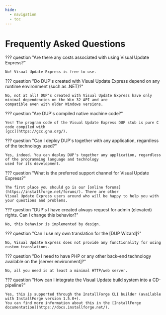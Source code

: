 ```yaml
---
hide:
  - navigation
  - toc
---
```


# Frequently Asked Questions

??? question "Are there any costs associated with using Visual Update Express?"

    No! Visual Update Express is free to use.

??? question "Do DUP's created with Visual Update Express depend on any runtime environment (such as .NET)?"

    No, not at all! DUP's created with Visual Update Express have only minimal dependencies on the Win 32 API and are 
    compatible even with older Windows versions.

??? question "Are DUP's compiled native machine code?"

    Yes! The program code of the Visual Update Express DUP stub is pure C code compiled with
    [gcc](https://gcc.gnu.org/).

??? question "Can I deploy DUP's together with any application, regardless of the technology used?"

    Yes, indeed. You can deploy DUP's together any application, regardless of the programming language and technology
    used for its development.

??? question "What is the preferred support channel for Visual Update Express?"

    The first place you should go is our [online forums](https://installforge.net/forums/). There are other 
    Visual Update Express users around who will be happy to help you with your questions and problems.

??? question "DUP's I have created always request for admin (elevated) rights. Can I change this behavior?"

    No, this behavior is implemented by design.

??? question "Can I use my own translation for the [DUP Wizard]?"

    No, Visual Update Express does not provide any functionality for using custom translations.

??? question "Do I need to have PHP or any other back-end technology available on the [server environment]?"

    No, all you need is at least a minimal HTTP/web server.

??? question "How can I integrate the Visual Update build system into a CD-pipeline?"

    Yes, this is supported through the InstallForge CLI builder (available with InstallForge version 1.5.0+).
    You can find more information about this in the [InstallForge documentation](https://docs.installforge.net/).
